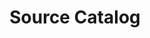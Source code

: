---
id: ed3743e1-8c1f-4777-aa03-95b07412286d
blueprint: data
title: 'Source Catalog'
nav_title: 'source-catalog'
catalog: source-catalog
template: integration-catalog
hide_helpful: true
---